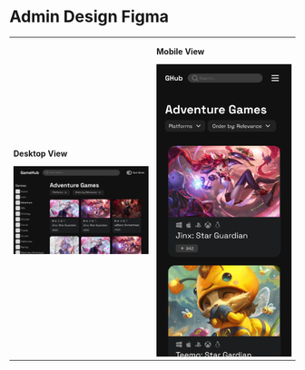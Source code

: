 # Admin Design Figma

<table>
  <tr>
    <td width="50%">
      <p><strong>Desktop View</strong></p>
      <img src="./figmaUI/Desktop tablet.jpg" width="500"/>
    </td>
    <td width="50%">
      <p><strong>Mobile View</strong></p>
      <img src="./figmaUI/Phone.png" width="250"/>
    </td>
  </tr>
  
</table>
